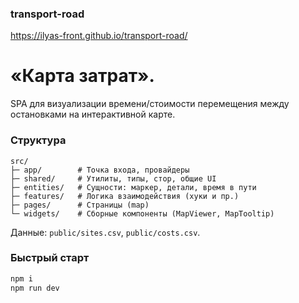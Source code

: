 ### transport-road

https://ilyas-front.github.io/transport-road/


# «Карта затрат».

SPA для визуализации времени/стоимости перемещения между остановками на интерактивной карте.

### Структура

```
src/
├─ app/        # Точка входа, провайдеры
├─ shared/     # Утилиты, типы, стор, общие UI
├─ entities/   # Сущности: маркер, детали, время в пути
├─ features/   # Логика взаимодействия (хуки и пр.)
├─ pages/      # Страницы (map)
└─ widgets/    # Сборные компоненты (MapViewer, MapTooltip)
```

Данные: `public/sites.csv`, `public/costs.csv`.

### Быстрый старт

```bash
npm i
npm run dev
```
